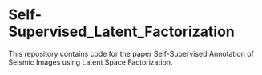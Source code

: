 # Self-Supervised_Latent_Factorization
This repository contains code for the paper Self-Supervised Annotation of Seismic Images using Latent Space Factorization.
